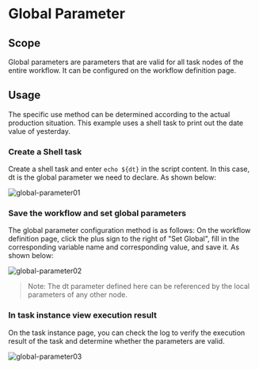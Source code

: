 # Global Parameter

## Scope

Global parameters are parameters that are valid for all task nodes of the entire workflow. It can be configured on the workflow definition page.

## Usage

The specific use method can be determined according to the actual production situation. This example uses a shell task to print out the date value of yesterday.

### Create a Shell task

Create a shell task and enter `echo ${dt}` in the script content. In this case, dt is the global parameter we need to declare. As shown below:

![global-parameter01](/img/new_ui/dev/parameter/global_parameter01.png)

### Save the workflow and set global parameters

The global parameter configuration method is as follows: On the workflow definition page, click the plus sign to the right of "Set Global", fill in the corresponding variable name and corresponding value, and save it. As shown below:

![global-parameter02](/img/new_ui/dev/parameter/global_parameter02.png)

> Note: The dt parameter defined here can be referenced by the local parameters of any other node.

### In task instance view execution result

On the task instance page, you can check the log to verify the execution result of the task and determine whether the parameters are valid.

![global-parameter03](/img/new_ui/dev/parameter/global_parameter03.png)
